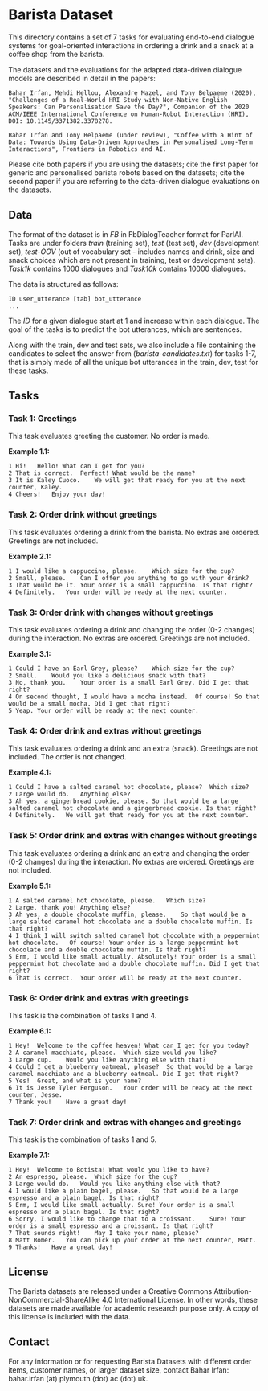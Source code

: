 # Barista Dataset

This directory contains a set of 7 tasks for evaluating end-to-end dialogue systems for goal-oriented interactions in ordering a drink and a snack at a coffee shop from the barista.

The datasets and the evaluations for the adapted data-driven dialogue models are described in detail in the papers:

    Bahar Irfan, Mehdi Hellou, Alexandre Mazel, and Tony Belpaeme (2020), "Challenges of a Real-World HRI Study with Non-Native English Speakers: Can Personalisation Save the Day?", Companion of the 2020 ACM/IEEE International Conference on Human-Robot Interaction (HRI), DOI: 10.1145/3371382.3378278.

    Bahar Irfan and Tony Belpaeme (under review), "Coffee with a Hint of Data: Towards Using Data-Driven Approaches in Personalised Long-Term Interactions", Frontiers in Robotics and AI.

Please cite both papers if you are using the datasets; cite the first paper for generic and personalised barista robots based on the datasets; cite the second paper if you are referring to the data-driven dialogue evaluations on the datasets.

## Data

The format of the dataset is in *FB* in FbDialogTeacher format for ParlAI. Tasks are under folders *train* (training set), *test* (test set), *dev* (development set), *test-OOV* (out of vocabulary set - includes names and drink, size and snack choices which are not present in training, test or development sets). *Task1k* contains 1000 dialogues and *Task10k* contains 10000 dialogues.

The data is structured as follows:

```
ID user_utterance [tab] bot_utterance
...
```

The *ID* for a given dialogue start at 1 and increase within each dialogue. The goal of the tasks is to predict the bot utterances, which are sentences.

Along with the train, dev and test sets, we also include a file containing the candidates to select the answer from (*barista-candidates.txt*) for tasks 1-7, that is simply made of all the unique bot utterances in the train, dev, test for these tasks.

## Tasks

### Task 1: Greetings

This task evaluates greeting the customer. No order is made.

**Example 1.1:**
```
1 Hi!	Hello! What can I get for you?
2 That is correct.	Perfect! What would be the name?
3 It is Kaley Cuoco.	We will get that ready for you at the next counter, Kaley.
4 Cheers!	Enjoy your day!
```

### Task 2: Order drink without greetings

This task evaluates ordering a drink from the barista. No extras are ordered. Greetings are not included.

**Example 2.1:**
```
1 I would like a cappuccino, please.	Which size for the cup?
2 Small, please.	Can I offer you anything to go with your drink?
3 That would be it.	Your order is a small cappuccino. Is that right?
4 Definitely.	Your order will be ready at the next counter.
```

### Task 3: Order drink with changes without greetings 

This task evaluates ordering a drink and changing the order (0-2 changes) during the interaction. No extras are ordered. Greetings are not included.

**Example 3.1:**
```
1 Could I have an Earl Grey, please?	Which size for the cup?
2 Small.	Would you like a delicious snack with that?
3 No, thank you.	Your order is a small Earl Grey. Did I get that right?
4 On second thought, I would have a mocha instead.	Of course! So that would be a small mocha. Did I get that right?
5 Yeap.	Your order will be ready at the next counter.
```

### Task 4: Order drink and extras without greetings

This task evaluates ordering a drink and an extra (snack). Greetings are not included. The order is not changed.

**Example 4.1:**
```
1 Could I have a salted caramel hot chocolate, please?	Which size?
2 Large would do.	Anything else?
3 Ah yes, a gingerbread cookie, please.	So that would be a large salted caramel hot chocolate and a gingerbread cookie. Is that right?
4 Definitely.	We will get that ready for you at the next counter.
```

### Task 5: Order drink and extras with changes without greetings

This task evaluates ordering a drink and an extra and changing the order (0-2 changes) during the interaction. No extras are ordered. Greetings are not included.

**Example 5.1:**
```
1 A salted caramel hot chocolate, please.	Which size?
2 Large, thank you!	Anything else?
3 Ah yes, a double chocolate muffin, please.	So that would be a large salted caramel hot chocolate and a double chocolate muffin. Is that right?
4 I think I will switch salted caramel hot chocolate with a peppermint hot chocolate.	Of course! Your order is a large peppermint hot chocolate and a double chocolate muffin. Is that right?
5 Erm, I would like small actually.	Absolutely! Your order is a small peppermint hot chocolate and a double chocolate muffin. Did I get that right?
6 That is correct.	Your order will be ready at the next counter.
```

### Task 6: Order drink and extras with greetings

This task is the combination of tasks 1 and 4.

**Example 6.1:**
```
1 Hey!	Welcome to the coffee heaven! What can I get for you today?
2 A caramel macchiato, please.	Which size would you like?
3 Large cup.	Would you like anything else with that?
4 Could I get a blueberry oatmeal, please?	So that would be a large caramel macchiato and a blueberry oatmeal. Did I get that right?
5 Yes!	Great, and what is your name?
6 It is Jesse Tyler Ferguson.	Your order will be ready at the next counter, Jesse.
7 Thank you!	Have a great day!
```

### Task 7: Order drink and extras with changes and greetings

This task is the combination of tasks 1 and 5.

**Example 7.1:**
```
1 Hey!	Welcome to Botista! What would you like to have?
2 An espresso, please.	Which size for the cup?
3 Large would do.	Would you like anything else with that?
4 I would like a plain bagel, please.	So that would be a large espresso and a plain bagel. Is that right?
5 Erm, I would like small actually.	Sure! Your order is a small espresso and a plain bagel. Is that right?
6 Sorry, I would like to change that to a croissant.	Sure! Your order is a small espresso and a croissant. Is that right?
7 That sounds right!	May I take your name, please?
8 Matt Bomer.	You can pick up your order at the next counter, Matt.
9 Thanks!	Have a great day!
```

## License

The Barista datasets are released under a Creative Commons Attribution-NonCommercial-ShareAlike 4.0 International License. In other words, these datasets are made available for academic research purpose only. A copy of this license is included with the data.

## Contact

For any information or for requesting Barista Datasets with different order items, customer names, or larger dataset size, contact Bahar Irfan: bahar.irfan (at) plymouth (dot) ac (dot) uk.

